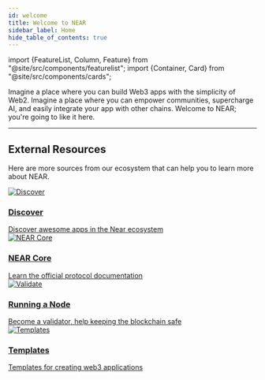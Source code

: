 ```yaml
---
id: welcome
title: Welcome to NEAR
sidebar_label: Home
hide_table_of_contents: true
---
```


import {FeatureList, Column, Feature} from "@site/src/components/featurelist";
import {Container, Card} from "@site/src/components/cards";

Imagine a place where you can build Web3 apps with the simplicity of Web2. Imagine a place where you can empower communities, supercharge AI, and easily integrate your app with other chains. Welcome to NEAR; you're going to like it here.

<Container>
    <Card img={require("@site/static/docs/assets/welcome-pages/protocol.png").default}
          title="NEAR Protocol"
          text="Learn what NEAR is and how it works"
          links={{
            "What is NEAR?": "/concepts/basics/protocol",
            "Named Accounts": "/concepts/protocol/account-id",
            "Access Keys": "/concepts/protocol/access-keys",
            "Transactions": "/concepts/protocol/transactions"
          }}
    />
    <Card img={require("@site/static/docs/assets/welcome-pages/chain-abstraction-landing.png").default}
          title="Chain Abstraction"
          text="Forget about the chain, focus on usability"
          links={{
            "What is Chain Abstraction?": "/build/chain-abstraction/what-is",
            "Chain Signatures ✨": "/build/chain-abstraction/chain-signatures",
            "Meta-transactions": "/build/chain-abstraction/meta-transactions",
            "FastAuth (Email login)": "/build/chain-abstraction/fastauth-sdk", 
          }}
    />
    <Card img={require("@site/static/docs/assets/welcome-pages/examples-landing.png").default}
          title="Web3 Applications"
          text="Supercharge your App using NEAR"
          links={{
            "What are Web3 Applications?": "/build/web3-apps/what-is",
            "Quickstart ✨": "/build/web3-apps/quickstart",
            "Create an AI Assistant 🤖✨": "/build/web3-apps/ai/ai-assistant",
            "Use a Contract in Your Frontend": "/build/web3-apps/integrate-contracts",
          }}
    />
    <Card img={require("@site/static/docs/assets/welcome-pages/contracts.png").default}
          title="Smart Contracts"
          text="NEAR accounts can host small programs"
          links={{
            "What is a Contract?": "/build/smart-contracts/what-is",
            "Quickstart ✨": "/build/smart-contracts/quickstart",
            "Contract's Anatomy": "/build/smart-contracts/anatomy/",
            "Sandbox Testing": "/build/smart-contracts/testing/integration-test"
          }}
    />
    <Card img={require("@site/static/docs/assets/welcome-pages/primitives-landing.png").default}
          title="Primitives"
          text="FTs, NFTs, and everything your app needs"
          links={{
            "What are Primitives?": "/build/primitives/what-is",
            "Fungible Tokens (FT)": "/build/primitives/ft",
            "Non-Fungible Tokens (NFT)": "/build/primitives/nft",
            "Autonomous Organizations": "/build/primitives/dao",
            "Decentralized Exchanges": "/build/primitives/dex",
            "Linkdrops": "/build/primitives/linkdrop",
          }}
    />
    <Card img={require("@site/static/docs/assets/welcome-pages/data-lake-landing.png").default}
          title="Data Infrastructure"
          text="Easily extract and analyze on-chain data"
          links={{
            "What is Data Infrastructure?": "/build/data-infrastructure/what-is",
            "BigQuery": "/build/data-infrastructure/big-query",
            "Data APIs": "/build/data-infrastructure/data-apis",
            "Lake Framework": "/build/data-infrastructure/lake-framework/near-lake-framework",
          }}
    />
</Container>

---

## External Resources

Here are more sources from our ecosystem that can help you to learn more about NEAR.

<div className="row cards">
  <div className="col col--6">
    <a href="https://dev.near.org/applications" target="_blank" rel="noopener noreferrer">
      <div className="card">
        <div className="card__image">
          <img src={require("@site/static/docs/assets/welcome-pages/awesomenear.jpg").default} alt="Discover" />
        </div>
        <div className="card__body">
          <h3>
          Discover
          </h3>
          Discover awesome apps in the Near ecosystem
        </div>
      </div>
    </a>
  </div>
  <div className="col col--6">
    <a href="https://near.github.io/nearcore/" target="_blank" rel="noopener noreferrer">
      <div className="card">
        <div className="card__image">
          <img src={require("@site/static/docs/assets/welcome-pages/nomicon.png").default} alt="NEAR Core" />
        </div>
        <div className="card__body">
          <h3>
          NEAR Core
          </h3>
          Learn the official protocol documentation
        </div>
      </div>
    </a>
  </div>
  <div className="col col--6">
    <a href="https://near-nodes.io" target="_blank" rel="noopener noreferrer">
      <div className="card">
        <div className="card__image">
          <img src={require("@site/static/docs/assets/welcome-pages/validate.png").default} alt="Validate" />
        </div>
        <div className="card__body">
          <h3>
          Running a Node
          </h3>
          Become a validator, help keeping the blockchain safe
        </div>
      </div>
    </a>
  </div>
  <div className="col col--6">
    <a href="https://templates.mintbase.xyz/" target="_blank" rel="noopener noreferrer">
      <div className="card">
        <div className="card__image">
          <img src={require("@site/static/docs/assets/welcome-pages/mintbase-templates.png").default} alt="Templates" />
        </div>
        <div className="card__body">
          <h3>
          Templates
          </h3>
          Templates for creating web3 applications
        </div>
      </div>
    </a>
  </div>
</div>
